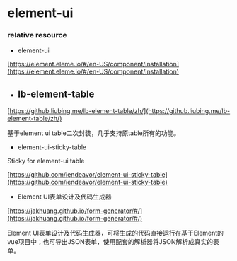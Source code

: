 # element-ui

### relative resource

* element-ui

[https://element.eleme.io/#/en-US/component/installation](https://element.eleme.io/#/en-US/component/installation)

* ## lb-element-table

[https://github.liubing.me/lb-element-table/zh/](https://github.liubing.me/lb-element-table/zh/)

基于element ui table二次封装，几乎支持原table所有的功能。

* element-ui-sticky-table

Sticky for element-ui table

[https://github.com/iendeavor/element-ui-sticky-table](https://github.com/iendeavor/element-ui-sticky-table)

* Element UI表单设计及代码生成器

[https://jakhuang.github.io/form-generator/#/](https://jakhuang.github.io/form-generator/#/)

Element UI表单设计及代码生成器，可将生成的代码直接运行在基于Element的vue项目中；也可导出JSON表单，使用配套的解析器将JSON解析成真实的表单。

